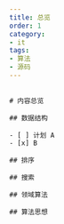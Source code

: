 ```yaml
---
title: 总览
order: 1
category:
- it
tags:
- 算法
- 源码
---
```




```markmap

# 内容总览

## 数据结构

- [ ] 计划 A
- [x] B

## 排序

## 搜索

## 领域算法

## 算法思想



```
